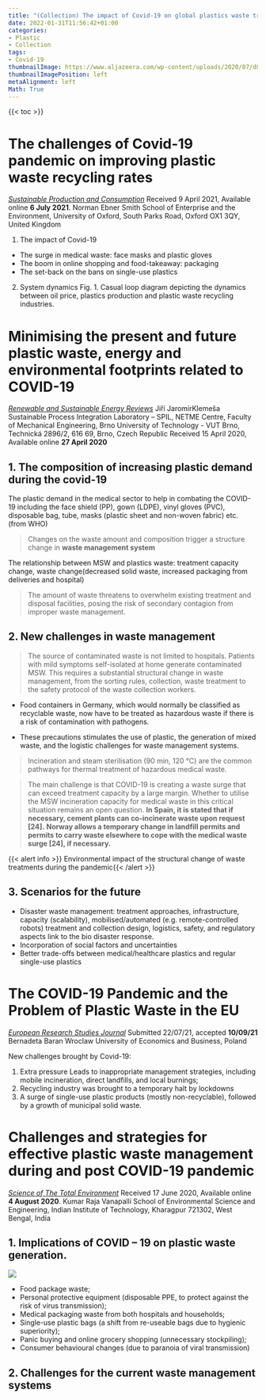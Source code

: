 ```yaml
---
title: "(Collection) The impact of Covid-19 on global plastics waste trade"
date: 2022-01-31T11:56:42+01:00
categories:
- Plastic
- Collection
tags:
- Covid-19
thumbnailImage: https://www.aljazeera.com/wp-content/uploads/2020/07/d8af2feae1fd430887cde0389b6b92e8_6.jpeg
thumbnailImagePosition: left
metaAlignment: left
Math: True
---
```

<!--more-->
{{< toc >}}
# The challenges of Covid-19 pandemic on improving plastic waste recycling rates
[*Sustainable Production and Consumption*](https://www.sciencedirect.com/science/article/pii/S2352550921002001)
Received 9 April 2021, Available online **6 July 2021**.
Norman Ebner
Smith School of Enterprise and the Environment, University of Oxford, South Parks Road, Oxford OX1 3QY, United Kingdom

1. The impact of Covid-19
* The surge in medical waste:  face masks and plastic gloves
* The boom in online shopping and food-takeaway: packaging
* The set-back on the bans on single-use plastics
2. System dynamics
Fig. 1. Casual loop diagram depicting the dynamics between oil price, plastics production and plastic waste recycling industries.

# Minimising the present and future plastic waste, energy and environmental footprints related to COVID-19
[*Renewable and Sustainable Energy Reviews*](https://www.sciencedirect.com/science/article/pii/S1364032120301763#bib29)
Jiří JaromírKlemeša
Sustainable Process Integration Laboratory – SPIL, NETME Centre, Faculty of Mechanical Engineering, Brno University of Technology - VUT Brno, Technická 2896/2, 616 69, Brno, Czech Republic
Received 15 April 2020, Available online **27 April 2020**

## 1. The composition of increasing plastic demand during the covid-19
[](https://ars.els-cdn.com/content/image/1-s2.0-S1364032120301763-gr3_lrg.jpg)
The plastic demand in the medical sector to help in combating the COVID-19 including the face shield (PP), gown (LDPE), vinyl gloves (PVC), disposable bag, tube, masks (plastic sheet and non-woven fabric) etc. (from WHO)

> Changes on the waste amount and composition trigger a structure change in **waste management system**

The relationship between MSW and plastics waste: treatment capacity change, waste change(decreased solid waste, increased packaging from deliveries and hospital)
> The amount of waste threatens to overwhelm existing treatment and disposal facilities, posing the risk of secondary contagion from improper waste management.

## 2. New challenges in waste management
> The source of contaminated waste is not limited to hospitals. Patients with mild symptoms self-isolated at home generate contaminated MSW. This requires a substantial structural change in waste management, from the sorting rules, collection, waste treatment to the safety protocol of the waste collection workers.

* Food containers in Germany, which would normally be classified as recyclable waste, now have to be treated as hazardous waste if there is a risk of contamination with pathogens.

* These precautions stimulates the use of plastic, the generation of mixed waste, and the logistic challenges for waste management systems.

>Incineration and steam sterilisation (90 min, 120 °C) are the common pathways for thermal treatment of hazardous medical waste.

> The main challenge is that COVID-19 is creating a waste surge that can exceed treatment capacity by a large margin. Whether to utilise the MSW incineration capacity for medical waste in this critical situation remains an open question. **In Spain, it is stated that if necessary, cement plants can co-incinerate waste upon request [24].** **Norway allows a temporary change in landfill permits and permits to carry waste elsewhere to cope with the medical waste surge [24], if necessary.**

{{< alert info >}} Environmental impact of the structural change of waste treatments during the pandemic{{< /alert >}}


## 3. Scenarios for the future
* Disaster waste management: treatment approaches, infrastructure, capacity (scalability), mobilised/automated (e.g. remote-controlled robots) treatment and collection design, logistics, safety, and regulatory aspects link to the bio disaster response.
* Incorporation of social factors and uncertainties
* Better trade-offs between medical/healthcare plastics and regular single-use plastics

# The COVID-19 Pandemic and the Problem of Plastic Waste in the EU
[*European Research Studies Journal*](https://wir.ue.wroc.pl/info/article/UEWR77ac0d8e27144c26a00e97d4927fa38f/Publication+%E2%80%93+The+COVID-19+Pandemic+and+the+Problem+of+Plastic+Waste++in+the+EU+%E2%80%93+Wroclaw+University+of+Economics+and+Business)
Submitted 22/07/21, accepted **10/09/21**
Bernadeta Baran
Wroclaw University of Economics and Business, Poland

New challenges brought by Covid-19:
1. Extra pressure Leads to inappropriate management strategies, including mobile incineration, direct landfills, and local burnings;
2. Recycling industry was brought to a temporary halt by lockdowns
3. A surge of single-use plastic products (mostly non-recyclable), followed by a growth of municipal solid waste.

# Challenges and strategies for effective plastic waste management during and post COVID-19 pandemic
[*Science of The Total Environment*](https://www.sciencedirect.com/science/article/pii/S0048969720350439#bb0140)
Received 17 June 2020, Available online **4 August 2020**.
Kumar Raja Vanapalli
School of Environmental Science and Engineering, Indian Institute of Technology, Kharagpur 721302, West Bengal, India
## 1. Implications of COVID – 19 on plastic waste generation.
![](https://ars.els-cdn.com/content/image/1-s2.0-S0048969720350439-gr2_lrg.jpg)
* Food package waste;
* Personal protective equipment (disposable PPE, to protect against the risk of virus transmission);
* Medical packaging waste from both hospitals and households;
* Single-use plastic bags (a shift from re-useable bags due to hygienic superiority);
* Panic buying and online grocery shopping (unnecessary stockpiling);
* Consumer behavioural changes (due to paranoia of viral transmission)
## 2. Challenges for the current waste management systems
